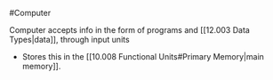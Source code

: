 #Computer 

Computer accepts info in the form of programs and [[12.003 Data Types|data]], through input units
- Stores this in the [[10.008 Functional Units#Primary Memory|main memory]].